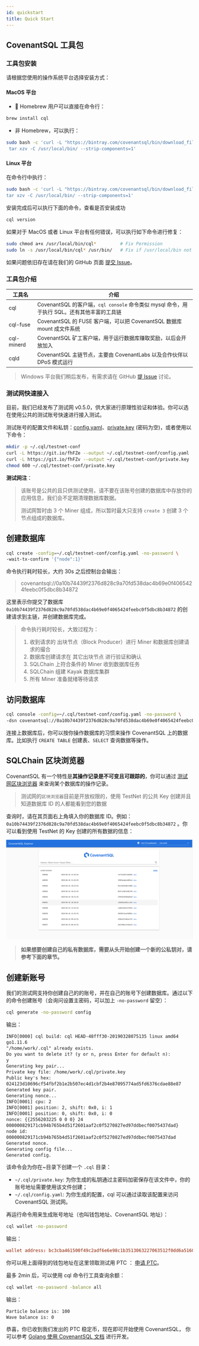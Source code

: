 ```yaml
---
id: quickstart
title: Quick Start
---
```


## CovenantSQL 工具包

### 工具包安装

请根据您使用的操作系统平台选择安装方式：

#### MacOS 平台

- 🍺 Homebrew 用户可以直接在命令行：

```bash
brew install cql
```

- 非 Homebrew，可以执行：

```bash
sudo bash -c 'curl -L "https://bintray.com/covenantsql/bin/download_file?file_path=CovenantSQL-v0.5.0.osx-amd64.tar.gz" | \
 tar xzv -C /usr/local/bin/ --strip-components=1'
```

#### Linux 平台

在命令行中执行：

```bash
sudo bash -c 'curl -L "https://bintray.com/covenantsql/bin/download_file?file_path=CovenantSQL-v0.5.0.linux-amd64.tar.gz" | \
tar xzv -C /usr/local/bin/ --strip-components=1'
```

安装完成后可以执行下面的命令，查看是否安装成功

```bash
cql version
```

如果对于 MacOS 或者 Linux 平台有任何错误，可以执行如下命令进行修复：

```bash
sudo chmod a+x /usr/local/bin/cql*         # Fix Permission
sudo ln -s /usr/local/bin/cql* /usr/bin/   # Fix if /usr/local/bin not in $PATH
```

如果问题依旧存在请在我们的 GitHub 页面 [提交 Issue](https://github.com/CovenantSQL/CovenantSQL/issues/new?assignees=&labels=bug&template=bug_report.md&title=%5BBUG%5D)。

### 工具包介绍

| 工具名     | 介绍                                                         |
| ---------- | ------------------------------------------------------------ |
| cql        | CovenantSQL 的客户端，`cql console` 命令类似 mysql 命令，用于执行 SQL。还有其他丰富的工具链 |
| cql-fuse   | CovenantSQL 的 FUSE 客户端，可以把 CovenantSQL 数据库 mount 成文件系统 |
| cql-minerd | CovenantSQL 矿工客户端，用于运行数据库赚取奖励，以后会开放加入 |
| cqld       | CovenantSQL 主链节点，主要由 CovenantLabs 以及合作伙伴以 DPoS 模式运行 |

> Windows 平台我们稍后发布，有需求请在 GitHub [提 Issue](https://github.com/CovenantSQL/CovenantSQL/issues/new?assignees=&labels=&template=feature_request.md&title=) 讨论。

### 测试网快速接入

目前，我们已经发布了测试网 v0.5.0，供大家进行原理性验证和体验。你可以选在使用公共的测试账号快速进行接入测试。

测试账号的配置文件和私钥：[config.yaml](https://raw.githubusercontent.com/CovenantSQL/CovenantSQL/develop/conf/testnet/config.yaml)、[private.key](https://raw.githubusercontent.com/CovenantSQL/CovenantSQL/develop/conf/testnet/private.key) (密码为空)，或者使用以下命令：

```bash
mkdir -p ~/.cql/testnet-conf
curl -L https://git.io/fhFZe --output ~/.cql/testnet-conf/config.yaml
curl -L https://git.io/fhFZv --output ~/.cql/testnet-conf/private.key
chmod 600 ~/.cql/testnet-conf/private.key
```

**测试网注**：

> 该账号是公共的且只供测试使用，请不要在该账号创建的数据库中存放你的应用信息，我们会不定期清理数据库数据。
>
> 测试网暂时由 3 个 Miner 组成，所以暂时最大只支持 `create 3` 创建 3 个节点组成的数据库。

## 创建数据库

```bash
cql create -config=~/.cql/testnet-conf/config.yaml -no-password \ 
-wait-tx-confirm '{"node":1}'
```

命令执行耗时较长，大约 30s 之后控制台会输出：

> covenantsql://0a10b74439f2376d828c9a70fd538dac4b69e0f4065424feebc0f5dbc8b34872


这里表示你提交了数据库 `0a10b74439f2376d828c9a70fd538dac4b69e0f4065424feebc0f5dbc8b34872` 的创建请求到主链，并创建数据库完成。

> 命令执行耗时较长，大致过程为：
>
> 1. 收到请求的 出块节点（Block Producer）进行 Miner 和数据库创建请求的撮合
> 2. 数据库创建请求在 其它出块节点 进行验证和确认
> 3. SQLChain 上符合条件的 Miner 收到数据库任务
> 4. SQLChain 组建 Kayak 数据库集群
> 5. 所有 Miner 准备就绪等待请求



## 访问数据库

```bash
cql console -config=~/.cql/testnet-conf/config.yaml -no-password \ 
-dsn covenantsql://0a10b74439f2376d828c9a70fd538dac4b69e0f4065424feebc0f5dbc8b34872
```

连接上数据库后，你可以按你操作数据库的习惯来操作 CovenantSQL 上的数据库。比如执行 `CREATE TABLE` 创建表、`SELECT` 查询数据等操作。



## SQLChain 区块浏览器

CovenantSQL 有一个特性是**其操作记录是不可变且可跟踪的**，你可以通过 [测试网区块浏览器](https://explorer.dbhub.org/) 来查询某个数据库的操作记录。

> 测试网的`区块浏览器`目前是开放权限的，使用 TestNet 的公共 Key 创建并且知道数据库 ID 的人都能看到您的数据

查询时，请在其页面右上角填入你的数据库 ID。例如：`0a10b74439f2376d828c9a70fd538dac4b69e0f4065424feebc0f5dbc8b34872` 。你可以看到使用 TestNet 的 Key 创建的所有数据的信息：

![explorer](https://github.com/CovenantSQL/docs/raw/master/website/static/img/explorer.png)

   

> **如果想要创建自己的私有数据库，需要从头开始创建一个新的公私钥对，请参考下面的章节。**



## 创建新账号

我们的测试网支持你创建自己的的账号，并在自己的账号下创建数据库。通过以下的命令创建账号（会询问设置主密码，可以加上 `-no-password` 留空）：

```bash
cql generate -no-password config
```

输出：

```
INFO[0000] cql build: cql HEAD-48fff30-20190328075135 linux amd64 go1.11.6 
"/home/work/.cql" already exists. 
Do you want to delete it? (y or n, press Enter for default n):
y
Generating key pair...
Private key file: /home/work/.cql/private.key
Public key's hex: 024123d10696cf54fbf2b1e2b507ec4d1cbf2b4e87095774ad5fd6376cdae88e87
Generated key pair.
Generating nonce...
INFO[0001] cpu: 2                                       
INFO[0001] position: 2, shift: 0x0, i: 1                
INFO[0001] position: 0, shift: 0x0, i: 0                
nonce: {{2556203225 0 0 0} 24 000000829171cb94b765b4d51f2601aaf2c0f5270827ed97ddbecf0075437dad}
node id: 000000829171cb94b765b4d51f2601aaf2c0f5270827ed97ddbecf0075437dad
Generated nonce.
Generating config file...
Generated config.
```

该命令会为你在~目录下创建一个 `.cql` 目录：

- `~/.cql/private.key`: 为你生成的私钥通过主密码加密保存在该文件中，你的账号地址需要使用该文件创建；
- `~/.cql/config.yaml`: 为你生成的配置，cql 可以通过读取该配置来访问 CovenantSQL 测试网。

再运行命令用来生成账号地址（也叫钱包地址、CovenantSQL 地址）：

```bash
cql wallet -no-password
```

输出：

```toml
wallet address: bc3cba461500f49c2adf6e6e98c1b3513063227063512f0dd6a5160c01de5e3c
```

你可以用上面得到的钱包地址在这里领取测试用 PTC ： [申请 PTC](https://testnet.covenantsql.io/)。

最多 2min 后，可以使用 cql 命令行工具查询余额：

```bash
cql wallet -no-password -balance all
```

输出：

```
Particle balance is: 100
Wave balance is: 0
```

恭喜，你已收到我们发出的 PTC 稳定币，现在即可开始使用 CovenantSQL， 你可以参考 [Golang 使用 CovenantSQL 文档](./driver_golang) 进行开发。